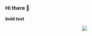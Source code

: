 ### Hi there 👋

<!--
**diary-stack/diary-stack** is a ✨ _special_ ✨ repository because its `README.md` (this file) appears on your GitHub profile.

Here are some ideas to get you started:

- 🔭 I’m currently working on ...
- 🌱 I’m currently learning ...
- 👯 I’m looking to collaborate on ...
- 🤔 I’m looking for help with ...
- 💬 Ask me about ...
- 📫 How to reach me: ...
- 😄 Pronouns: ...
- ⚡ Fun fact: ...
-->

**bold text**

<p align="center"> 
  <img src=" https://capsule-render.vercel.app/api?text=Salut tout le monde !🕹️&animation=fadeIn&type=waving&color=gradient&height=100"/> 
</p>
